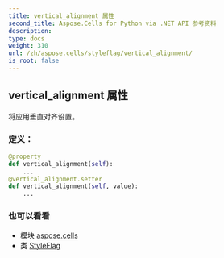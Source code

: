 ```yaml
---
title: vertical_alignment 属性
second_title: Aspose.Cells for Python via .NET API 参考资料
description:
type: docs
weight: 310
url: /zh/aspose.cells/styleflag/vertical_alignment/
is_root: false
---
```

## vertical_alignment 属性

将应用垂直对齐设置。
### 定义：
```python
@property
def vertical_alignment(self):
    ...
@vertical_alignment.setter
def vertical_alignment(self, value):
    ...
```

### 也可以看看
* 模块 [aspose.cells](../../)
* 类 [StyleFlag](/cells/python-net/zh/aspose.cells/styleflag)
